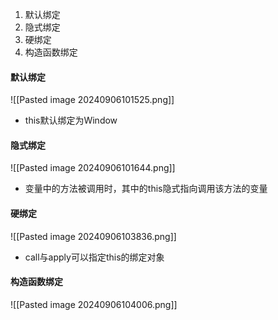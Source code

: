1. 默认绑定
2. 隐式绑定
3. 硬绑定
4. 构造函数绑定



#### 默认绑定

![[Pasted image 20240906101525.png]]

- this默认绑定为Window
#### 隐式绑定

![[Pasted image 20240906101644.png]]


- 变量中的方法被调用时，其中的this隐式指向调用该方法的变量

#### 硬绑定

![[Pasted image 20240906103836.png]]

- call与apply可以指定this的绑定对象

#### 构造函数绑定

![[Pasted image 20240906104006.png]]

 